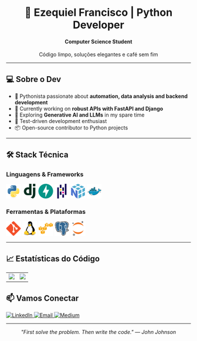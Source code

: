 <h1 align="center">🚀 Ezequiel Francisco | Python Developer</h1>
<h4 align="center">Computer Science Student</h4>
<p align="center">Código limpo, soluções elegantes e café sem fim</p>


---

## 💻 Sobre o Dev

- 🐍 Pythonista passionate about **automation, data analysis and backend development**
- 🔭 Currently working on **robust APIs with FastAPI and Django**
- 🤖 Exploring **Generative AI and LLMs** in my spare time
- 🧪 Test-driven development enthusiast
- 📦 Open-source contributor to Python projects
---

## 🛠️ Stack Técnica

### Linguagens & Frameworks
<div>
  <img alt="Python" height="40" src="https://raw.githubusercontent.com/devicons/devicon/master/icons/python/python-original.svg" />
  <img alt="Django" height="40" src="https://raw.githubusercontent.com/devicons/devicon/master/icons/django/django-plain.svg" />
  <img alt="FastAPI" height="40" src="https://raw.githubusercontent.com/devicons/devicon/master/icons/fastapi/fastapi-original.svg" />
  <img alt="Pandas" height="40" src="https://raw.githubusercontent.com/devicons/devicon/master/icons/pandas/pandas-original.svg" />
  <img alt="NumPy" height="40" src="https://raw.githubusercontent.com/devicons/devicon/master/icons/numpy/numpy-original.svg" />
  <img alt="Docker" height="40" src="https://raw.githubusercontent.com/devicons/devicon/master/icons/docker/docker-original.svg" />
</div>

### Ferramentas & Plataformas
<div>
  <img alt="Git" height="40" src="https://raw.githubusercontent.com/devicons/devicon/master/icons/git/git-original.svg" />
  <img alt="Linux" height="40" src="https://raw.githubusercontent.com/devicons/devicon/master/icons/linux/linux-original.svg" />
  <img alt="AWS" height="40" src="https://raw.githubusercontent.com/devicons/devicon/master/icons/amazonwebservices/amazonwebservices-original.svg" />
  <img alt="PostgreSQL" height="40" src="https://raw.githubusercontent.com/devicons/devicon/master/icons/postgresql/postgresql-original.svg" />
  <img alt="Jupyter" height="40" src="https://raw.githubusercontent.com/devicons/devicon/master/icons/jupyter/jupyter-original.svg" />
</div>

---

## 📈 Estatísticas do Código

<table>
  <tr>
    <td>
      <a href="https://github.com/R0CKST4R-02">
        <img src="https://github-readme-stats.vercel.app/api/top-langs/?username=R0CKST4R-02&layout=compact&langs_count=6&theme=dracula&hide=html,css" />
      </a>
    </td>
    <td>
      <a href="https://git.io/streak-stats">
        <img src="https://streak-stats.demolab.com?user=R0CKST4R-02&theme=dark&date_format=j%20M%5B%20Y%5D" />
      </a>
    </td>
  </tr>
</table>


## 📫 Vamos Conectar

<div>
  <a href="https://www.linkedin.com/in/ezequiel-francisco-9b2a30326/" target="_blank">
    <img src="https://img.shields.io/badge/-LinkedIn-%230077B5?style=for-the-badge&logo=linkedin&logoColor=white" alt="LinkedIn">
  </a>
  <a href="mailto:ezequiel.p.a.francisco@gmail.com">
    <img src="https://img.shields.io/badge/-Email-%23333?style=for-the-badge&logo=protonmail&logoColor=white" alt="Email">
  </a>
  <a href="https://medium.com/@ezequiel.p.a.francisco" target="_blank">
    <img src="https://img.shields.io/badge/Medium-12100E?style=for-the-badge&logo=medium&logoColor=white" alt="Medium">
  </a>
</div>

---

<p align="center"><em>"First solve the problem. Then write the code." — John Johnson</em></p>
